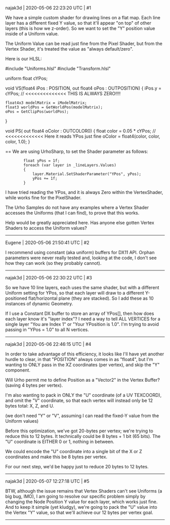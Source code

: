 najak3d | 2020-05-06 22:23:20 UTC | #1

We have a simple custom shader for drawing lines on a flat map.  Each line layer has a different fixed Y value, so that it'll appear "on top" of other layers (this is how we z-order).  So we want to set the "Y" position value inside of a Uniform value.

The Uniform Value can be read just fine from the Pixel Shader, but from the Vertex Shader, it's treated the value as "always default/zero".

Here is our HLSL:

#include "Uniforms.hlsl"
#include "Transform.hlsl"

uniform float cYPos;

void VS(float4 iPos : POSITION,
    out float4 oPos : OUTPOSITION)
{
    iPos.y = cYPos; // <<<<<<<<<<<<<< THIS IS ALWAYS ZERO!!!!

    float4x3 modelMatrix = iModelMatrix;
    float3 worldPos = GetWorldPos(modelMatrix);
    oPos = GetClipPos(worldPos);
}

void PS(
    out float4 oColor : OUTCOLOR0)
{
    float color = 0.05 * cYPos; // <<<<<<<<<<<<< Here it reads YPos just fine
    oColor = float4(color, color, color, 1.0);
}

==
We are using UrhoSharp, to set the Shader parameter as follows:

			float yPos = 1f;
			foreach (var layer in _lineLayers.Values)
			{
				layer.Material.SetShaderParameter("YPos", yPos);
				yPos += 1f;
			}

I have tried reading the YPos, and it is always Zero within the VertexShader, while works fine for the PixelShader.

The Urho Samples do not have any examples where a Vertex Shader accesses the Uniforms (that I can find), to prove that this works.

Help would be greatly appreciated here.  Has anyone else gotten Vertex Shaders to access the Uniform values?

-------------------------

Eugene | 2020-05-06 21:50:41 UTC | #2

I recommend using constant (aka uniform) buffers for DX11 API.
Orphan parameters were never really tested and, looking at the code, I don't see how they can work (so they probably cannot).

-------------------------

najak3d | 2020-05-06 22:30:22 UTC | #3

So we have 10 line layers, each uses the same shader, but with a different Uniform setting for YPos, so that each layer will draw to a different Y-positioned flat/horizontal plane (they are stacked).   So I add these as 10 instances of dynamic Geometry. 

If I use a Constant DX buffer to store an array of YPos[], then how does each layer know it's "layer index"?   I need a way to tell ALL VERTICES for a single layer "You are Index 1" or "Your YPosition is 1.0".    I'm trying to avoid passing in "YPos = 1.0" to all N vertices.

-------------------------

najak3d | 2020-05-06 22:46:15 UTC | #4

In order to take advantage of this efficiency, it looks like I'll have yet another hurdle to clear, in that "POSITION" always comes in as "float4", but I'm wanting to ONLY pass in the XZ coordinates (per vertex), and skip the "Y" component.

Will Urho permit me to define Position as a "Vector2" in the Vertex Buffer? (saving 4 bytes per vertex).

I'm also wanting to pack in ONLY the "U" coordinate (of a UV TEXCOORD), and omit the "V" coordinate, so that each vertex will instead only be 12 bytes total:    X, Z, and U.

(we don't need "Y" or "V", assuming I can read the fixed-Y value from the Uniform values)

Before this optimization, we've got 20-bytes per vertex;  we're trying to reduce this to 12 bytes.   It technically could be 8 bytes + 1 bit (65 bits).   The "U" coordinate is EITHER 0 or 1, nothing in between.  

We could encode the "U" coordinate into a single bit of the X or Z coordinates and make this be 8 bytes per vertex.

For our next step, we'd be happy just to reduce 20 bytes to 12 bytes.

-------------------------

najak3d | 2020-05-07 12:27:18 UTC | #5

BTW, although the issue remains that Vertex Shaders can't see Uniforms (a big bug, IMO), I am going to resolve our specific problem simply by changing the Node Position Y value for each layer, which works just fine.  And to keep it simple (yet kludgy), we're going to pack the "U" value into the Vertex "Y" value, so that we'll achieve our 12 bytes per vertex goal.

-------------------------

